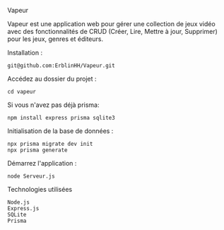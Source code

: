 Vapeur

Vapeur est une application web pour gérer une collection de jeux vidéo avec des fonctionnalités de CRUD (Créer, Lire, Mettre à jour, Supprimer) pour les jeux, genres et éditeurs.

 Installation :

    git@github.com:ErblinHH/Vapeur.git
Accédez au dossier du projet :

    cd vapeur
Si vous n'avez pas déjà prisma:

    npm install express prisma sqlite3
    
 Initialisation de la base de données : 
    
    npx prisma migrate dev init
    npx prisma generate


Démarrez l'application :

    node Serveur.js

Technologies utilisées

    Node.js
    Express.js
    SQLite
    Prisma
